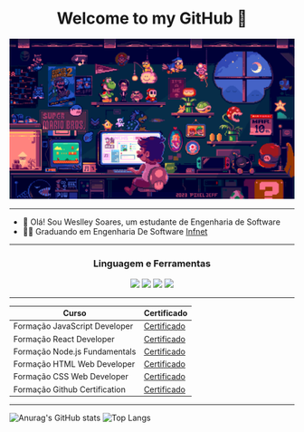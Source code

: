 <center>
    <h1>
        Welcome to my GitHub 🤟
    </h1>
</center>

![Super Mario Bros code](we.gif)


----

- 👋 Olá! Sou Weslley Soares, um estudante de Engenharia de Software <br>
- 👨‍🎓 Graduando em Engenharia De Software [Infnet](https://faculdadeinfnet.com.br/faculdade/engenharia-de-software/)<br>

---
<center> 

### Linguagem e Ferramentas 

 <img src="https://cdn.jsdelivr.net/gh/devicons/devicon@latest/icons/html5/html5-original-wordmark.svg" width="70px"> <img src="https://cdn.jsdelivr.net/gh/devicons/devicon@latest/icons/css3/css3-original-wordmark.svg" width="70px"> <img src="https://cdn.jsdelivr.net/gh/devicons/devicon@latest/icons/javascript/javascript-original.svg" width="70px">   <img src="https://cdn.jsdelivr.net/gh/devicons/devicon@latest/icons/react/react-original-wordmark.svg" width="70px">

 -----
 |Curso | Certificado |
 |------|-------------|
 |Formação JavaScript Developer|[Certificado](https://www.dio.me/certificate/Q7SRLHEB/share)
 |Formação React Developer|[Certificado](#)
 |Formação Node.js Fundamentals|[Certificado](#)
 |Formação HTML Web Developer|[Certificado](#)
 |Formação CSS Web Developer|[Certificado](#)
 |Formação Github Certification|[Certificado](#) 
 
 </center>


----
 
![Anurag's GitHub stats](https://github-readme-stats.vercel.app/api?username=Weslleysoaresc&show_icons=true&theme=radical) ![Top Langs](https://github-readme-stats.vercel.app/api/top-langs/?username=anuraghazra&layout=compact)


 
          
          
          
          
          
          

<!--
**Weslleysoaresc/weslleysoaresc** is a ✨ _special_ ✨ repository because its `README.md` (this file) appears on your GitHub profile.

Here are some ideas to get you started:

- 🔭 I’m currently working on ...
- 🌱 I’m currently learning ...
- 👯 I’m looking to collaborate on ...
- 🤔 I’m looking for help with ...
- 💬 Ask me about ...
- 📫 How to reach me: ...
- 😄 Pronouns: ...
- ⚡ Fun fact: ...
-->




[def]: https://github-readme-stats.vercel.app/api/top-langs/?username=Weslleysoaresc&layout=compact
